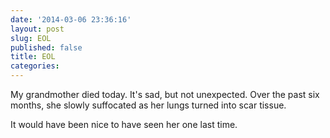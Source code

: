 ```yaml
---
date: '2014-03-06 23:36:16'
layout: post
slug: EOL
published: false
title: EOL
categories:
---
```


My grandmother died today. It's sad, but not unexpected. Over the past six months, she slowly suffocated as her lungs turned into scar tissue. 



It would have been nice to have seen her one last time. 

